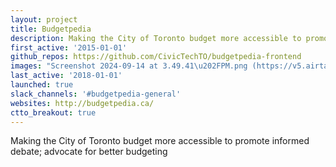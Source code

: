 ```yaml
---
layout: project
title: Budgetpedia
description: Making the City of Toronto budget more accessible to promote informed debate; advocate for better budgeting
first_active: '2015-01-01'
github_repos: https://github.com/CivicTechTO/budgetpedia-frontend
images: "Screenshot 2024-09-14 at 3.49.41\u202FPM.png (https://v5.airtableusercontent.com/v3/u/34/34/1729980000000/oNX1Psk7Hd24ShFQj2M2eg/ARJCNyZM9IbNSVuWj6a8qiGAxRhwQM9A9UDPYW16TVpQGmQQZ5xt_lgliQ8a-HPDVxw9z0g-QWhZwCpNq627Bf8s1A1YRK_yxHp5AaZz-jKoc-x2BUga3-JQLBbrIA0nJHyLwmX7RvRLE8bxg4_aUoF24CUoRl_5nLXiajow_sal_-tZukVhHnU4wOeN8GML/KOJ0fGPD0-4H9igWWtyjwhc00ntUQZyrw-JMcR1fMxI)"
last_active: '2018-01-01'
launched: true
slack_channels: '#budgetpedia-general'
websites: http://budgetpedia.ca/
ctto_breakout: true
---
```


Making the City of Toronto budget more accessible to promote informed debate; advocate for better budgeting